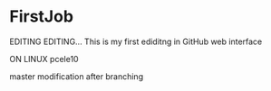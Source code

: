 # FirstJob
EDITING EDITING...
This is my first ediditng in GitHub web interface

ON LINUX pcele10

master modification after branching
